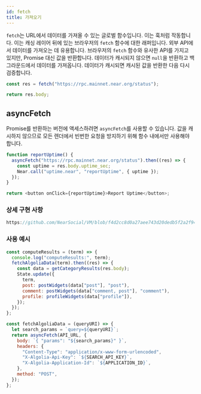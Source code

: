 ```yaml
---
id: fetch
title: 가져오기
---
```


`fetch`는 URL에서 데이터를 가져올 수 있는 글로벌 함수입니다. 이는 훅처럼 작동합니다. 이는 캐싱 레이어 뒤에 있는 브라우저의 `fetch` 함수에 대한 래퍼입니다. 외부 API에서 데이터를 가져오는 데 유용합니다. 브라우저의 `fetch` 함수와 유사한 API를 가지고 있지만, Promise 대신 값을 반환합니다. 데이터가 캐시되지 않으면 `null`을 반환하고 백그라운드에서 데이터를 가져옵니다. 데이터가 캐시되면 캐시된 값을 반환한 다음 다시 검증합니다.

```js
const res = fetch("https://rpc.mainnet.near.org/status");

return res.body;
```

## asyncFetch

Promise를 반환하는 버전에 액세스하려면 `asyncFetch`를 사용할 수 있습니다. 값을 캐시하지 않으므로 모든 렌더에서 빈번한 요청을 방지하기 위해 함수 내에서만 사용해야 합니다.

```js
function reportUptime() {
  asyncFetch("https://rpc.mainnet.near.org/status").then((res) => {
    const uptime = res.body.uptime_sec;
    Near.call("uptime.near", "reportUptime", { uptime });
  });
}

return <button onClick={reportUptime}>Report Uptime</button>;
```

### 상세 구현 사항

```javascript reference
https://github.com/NearSocial/VM/blob/f4d2cc8d0a27aee743d20dedb5f2a2f940530b18/src/lib/data/cache.js#L225-L264
```

### 사용 예시

```js
const computeResults = (term) => {
  console.log("computeResults:", term);
  fetchAlgoliaData(term).then((res) => {
    const data = getCategoryResults(res.body);
    State.update({
      term,
      post: postWidgets(data["post"], "post"),
      comment: postWidgets(data["comment, post"], "comment"),
      profile: profileWidgets(data["profile"]),
    });
  });
};

const fetchAlgoliaData = (queryURI) => {
  let search_params = `query=${queryURI}`;
  return asyncFetch(API_URL, {
    body: `{ "params": "${search_params}" }`,
    headers: {
      "Content-Type": "application/x-www-form-urlencoded",
      "X-Algolia-Api-Key": `${SEARCH_API_KEY}`,
      "X-Algolia-Application-Id": `${APPLICATION_ID}`,
    },
    method: "POST",
  });
};
```
